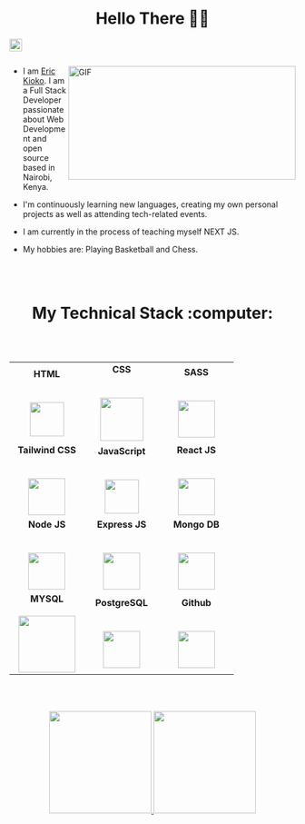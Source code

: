 <h1 align="center"> Hello There 👋🏽 </h1>

<div align="center">
  <a href="https://www.linkedin.com/in/kioko-eric">
    <img align="left" alt="Eric's Linkedin" width="22px" src="https://pngimg.com/uploads/linkedIn/linkedIn_PNG39.png" />
  </a>
</div>

  <br><br>

  <img align="right" alt="GIF" border-radius=15px width=400px height=200px src="https://www.techwhoop.com/wp-content/uploads/2021/10/Flipabit-Review.jpg" />

* I am [Eric Kioko](https://www.linkedin.com/in/kioko-eric). I am a Full Stack Developer passionate about Web Development and open source based in Nairobi, Kenya.

* I'm continuously learning new languages, creating my own personal projects as well as attending tech-related events.

* I am currently in the process of teaching myself NEXT JS.
  
* My hobbies are: Playing Basketball and Chess.

  <br><br>

<h1 align="center"> My Technical Stack :computer: </h1>

<br><br>

<table align="center" >
<tbody>
   <tr>
    <td align="center" width="30%">
      <span><b><center>HTML</center></b></span><br><br>
      <img height=60px src="https://logos-download.com/wp-content/uploads/2017/07/HTML5_badge.png"> 
    </td>
    
  <td align="center" width="30%">
    <span><b><center>CSS</center></b></span><br><br>
    <img height=76px src="https://www.softorks.com/Images/css.jpg"> 
  </td>
  
  <td align="center" width="30%">
    <span><b><center>SASS</center></b></span><br><br>
    <img height=65px src="https://cascade.madmimi.com/promotion_images/2335/4212/original/sass-logo-new.png?1506013546"> 
  </td>
    
  </tr>
  
  <tr>

  <td align="center" width="30%">
    <span><b><center>Tailwind CSS</center></b></span><br><br>
    <img height=65px src="https://codekitapp.com/images/help/free-tailwind-icon@2x.png"> 
  </td>
  
  <td align="center" width="30%">
    <span><b><center>JavaScript</center></b></span><br><br>
    <img height=60px src="https://ih1.redbubble.net/image.316760221.5828/flat,800x800,075,f.jpg"> 
  </td>
    
  <td align="center" width="30%">
    <span><b><center>React JS</center></b></span><br><br>
    <img height=65px src="https://clouddevs.com/wp-content/uploads/2018/08/react-logo-transparent.png"> 
  </td>

  </tr>

  <td align="center" width="30%">
    <span><b><center>Node JS</center></b></span><br><br> 
    <img height=65px src="https://logos-download.com/wp-content/uploads/2016/09/Node_logo_NodeJS.png"> 
  </td>

  <td align="center" width="30%">
    <span><b><center>Express JS</center></b></span><br><br> 
    <img height=65px src="https://www.braintechnosys.com/wp-content/themes/braintechnosys/img/tech/express-js.png"> 
  </td>

  <td align="center" width="30%">
    <span><b><center>Mongo DB</center></b></span><br><br> 
    <img height=65px src="https://www.thehotskills.com/wp-content/uploads/2019/07/mongodb-logo-png.png"> 
  </td>
    
  </tr>

  <tr>

  <td align="center" width="30%">
      <span><b><center>MYSQL</center></b></span><br>
      <img height=100px src="https://www.mongodb.com/docs/bi-connector/v2.12/images/bi-connector/icons/mysql-logo.png"> 
  </td>

  <td align="center" width="30%">
    <span><b><center>PostgreSQL</center></b></span><br><br> 
    <img height=65px src="https://gdm-catalog-fmapi-prod.imgix.net/ProductLogo/ffc47c45-e0ba-4c50-8684-9ab688fad82f.png?auto=format&q=50&fit=fill"> 
  </td>
  
  <td align="center" width="30%">
    <span><b><center>Github</center></b></span><br><br>
    <img height=65px src="https://lthub.ubc.ca/files/2021/06/GitHub-Logo.png"> 
  </td>

  </tr>

  <tr>

</tbody>
</table>

<br><br>

<div align="center"  >
  <a  href="https://github.com/KiokoEric">
  <img height="180em" src="https://github-readme-stats.vercel.app/api?username=KiokoEric&theme=buefy&show_icons=true" />
  <img height="180em" src="https://github-readme-stats.vercel.app/api/top-langs/?username=KiokoEric&theme=buefy&layout=compact" />
</a>
</div>





